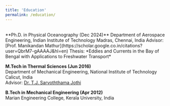 ```yaml
---
title: 'Education'
permalink: /education/
---
```

<br>
**Ph.D. in Physical Oceanography (Dec 2024)**  
Department of Aerospace Engineering, Indian Institute of Technology Madras, Chennai, India   
Advisor: [Prof. Manikandan Mathur](https://scholar.google.co.in/citations?user=QbrM7-gAAAAJ&hl=en)  
Thesis: *Eddies and Currents in the Bay of Bengal with Applications to Freshwater Transport*

**M.Tech in Thermal Sciences (Jun 2016)**  
Department of Mechanical Engineering, National Institute of Technology Calicut, India  
Advisor: [Dr. T.J. Sarvoththama Jothi](https://scholar.google.co.in/citations?user=8lTajj4AAAAJ&hl=en)

**B.Tech in Mechanical Engineering (Apr 2012)**  
Marian Engineering College, Kerala University, India
